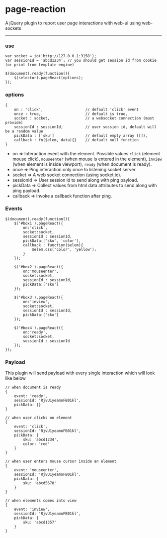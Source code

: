 # page-reaction
A jQuery plugin to report user page interactions with web-ui using web-sockets

***

### use
```
var socket = io('http://127.0.0.1:3158');
var sessionId = 'abcd1234'; // you should get session id from cookie (or print from template engine)

$(document).ready(function(){
	$(selector).pageReact(options);
});
```

### options
```
{
	on : 'click',					// default 'click' event
	once : true,					// default is true,
	socket : socket, 				// a websocket connection (must provide)
	sessionId : sessionId, 			// user session id, default will be a random value
	pickData : ['sku']				// default empty array ([]),
	callback : fn($elem, data){}	// default null function
}
```
- on => Interaction event with the element. Possible values `click` (element mouse click), `mouseenter` (when mouse is entered in the element), `inview` (when element is inside viewport), `ready` (when document is ready).
- once => Ping interaction only once to listening socket server.
- socket => A web socket connection (using socket.io).
- sessionId => User session id to send along with ping payload.
- pickData => Collect values from html data attributes to send along with ping payload.
- callback => Invoke a callback function after ping. 


### Events
```
$(document).ready(function(){
	$('#box1').pageReact({
		on:'click',
		socket:socket,
		sessionId : sessionId,
		pickData:['sku', 'color'],
		callback : function($elem){
			$elem.css('color', 'yellow');
		}
	});
	
	$('#box2').pageReact({
		on:'mouseenter',
		socket:socket,
		sessionId : sessionId,
		pickData:['sku']
	});

	$('#box3').pageReact({
		on:'inview',
		socket:socket,
		sessionId : sessionId,
		pickData:['sku']
	});

	$('#box4').pageReact({
		on:'ready',
		socket:socket,
		sessionId : sessionId
	});
});
```

### Payload
This plugin will send payload with every single interaction which will look like below

```
// when document is ready
{
	event: 'ready',
	sessionId: 'RjvU1yeamoFB01kl',
	pickData: {}
}

// when user clicks on element
{
	event: 'click',
	sessionId: 'RjvU1yeamoFB01kl',
	pickData: {
		sku: 'abcd1234',
		color: 'red'
	}
}

// when user enters mouse cursor inside an element
{
	event: 'mouseenter',
	sessionId: 'RjvU1yeamoFB01kl',
	pickData: {
		sku: 'abcd5678'
	}
}

// when elements comes into view
{
	event: 'inview',
	sessionId: 'RjvU1yeamoFB01kl',
	pickData: {
		sku: 'abcd1357'
	}
}
```

